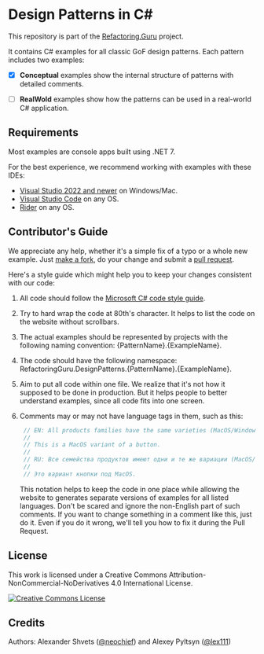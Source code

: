 # Design Patterns in C#

This repository is part of the [Refactoring.Guru](https://refactoring.guru/design-patterns) project.

It contains C# examples for all classic GoF design patterns. Each pattern includes two examples:

- [x] **Conceptual** examples show the internal structure of patterns with detailed comments.
- [ ] **RealWold** examples show how the patterns can be used in a real-world C# application.


## Requirements

Most examples are console apps built using .NET 7.

For the best experience, we recommend working with examples with these IDEs:

- [Visual Studio 2022 and newer](https://www.visualstudio.com/downloads/) on Windows/Mac.
- [Visual Studio Code](https://code.visualstudio.com/) on any OS.
- [Rider](https://www.jetbrains.com/rider/) on any OS.


## Contributor's Guide

We appreciate any help, whether it's a simple fix of a typo or a whole new example. Just [make a fork](https://help.github.com/articles/fork-a-repo/), do your change and submit a [pull request](https://help.github.com/articles/creating-a-pull-request-from-a-fork/).

Here's a style guide which might help you to keep your changes consistent with our code:

1. All code should follow the [Microsoft C# code style guide](https://docs.microsoft.com/en-us/dotnet/csharp/programming-guide/inside-a-program/coding-conventions).

2. Try to hard wrap the code at 80th's character. It helps to list the code on the website without scrollbars.

3. The actual examples should be represented by projects with the following naming convention: {PatternName}.{ExampleName}.

4. The code should have the following namespace: RefactoringGuru.DesignPatterns.{PatternName}.{ExampleName}.

5. Aim to put all code within one file. We realize that it's not how it supposed to be done in production. But it helps people to better understand examples, since all code fits into one screen.

6. Comments may or may not have language tags in them, such as this:

    ```csharp
     // EN: All products families have the same varieties (MacOS/Windows).
     //
     // This is a MacOS variant of a button.
     //
     // RU: Все семейства продуктов имеют одни и те же вариации (MacOS/Windows).
     //
     // Это вариант кнопки под MacOS.
    ```

    This notation helps to keep the code in one place while allowing the website to generates separate versions of examples for all listed languages. Don't be scared and ignore the non-English part of such comments. If you want to change something in a comment like this, just do it. Even if you do it wrong, we'll tell you how to fix it during the Pull Request.


## License

This work is licensed under a Creative Commons Attribution-NonCommercial-NoDerivatives 4.0 International License.

<a rel="license" href="http://creativecommons.org/licenses/by-nc-nd/4.0/"><img alt="Creative Commons License" style="border-width:0" src="https://i.creativecommons.org/l/by-nc-nd/4.0/80x15.png" /></a>

## Credits

Authors:  Alexander Shvets ([@neochief](https://github.com/neochief)) and Alexey Pyltsyn ([@lex111](https://github.com/lex111))
